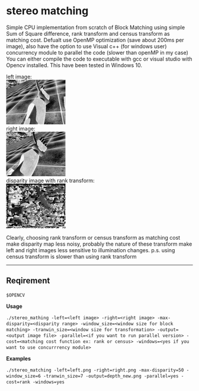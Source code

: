 stereo matching 
==========
Simple CPU implementation from scratch of Block Matching using simple Sum of Square difference, rank transform and census transform as matching cost. Defualt use OpenMP optimization (save about 200ms per image), also have the option to use Visual c++ (for windows user) concurrency module to parallel the code (slower than openMP in my case)   
You can either compile the code to executable with gcc or visual studio with Opencv installed. This have been tested in Windows 10.    

left image:  
![image](left.png)  
right image:  
![image](right.png)  
disparity image with rank transform:  
![image](output.png)  

Clearly, choosing rank transform or census transform as matching cost make disparity map less noisy, probably the nature of these transform make left and right images less sensitive to illumination changes. p.s. using census transform is slower than using rank transform  

---
## Reqirement 

    $OPENCV

**Usage**

    ./stereo_mathing -left=<left image> -right=<right image> -max-disparity=<disparity range> -window_size=<window size for block matching> -tranwin_size=<window size for transformation> -output=<output image file> -parallel=<if you want to run parallel version> -cost=<matching cost function ex: rank or census> -windows=<yes if you want to use concurrrency module>

**Examples**

    ./stereo_matching -left=left.png -right=right.png -max-disparity=50 -window_size=6 -tranwin_size=7 -output=depth_new.png -parallel=yes -cost=rank -windows=yes


